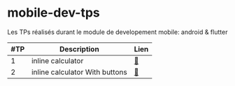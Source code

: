 # mobile-dev-tps
Les TPs réalisés durant le module de developement mobile: android &amp; flutter


| #TP | Description | Lien |
| --- | ----- | ---- |
|  1  |  inline calculator | [:link:](https://github.com/ubmagh/mobile-dev-tps/tree/main/TP1)
|  2  |  inline calculator With buttons | [:link:](https://github.com/ubmagh/mobile-dev-tps/tree/main/TP2)